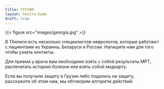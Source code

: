 ```yaml
---
title: ГРУЗИЯ
layout: hextra-home
draft: true
---
```


<div class="hx-mt-6">
{{< figure src="images/georgia.jpg"  >}}
</div>

В Тбилиси есть несколько специалистов-неврологов, которые работают с пациентами из Украины, Беларуси и России. Напишите нам для того чтобы узнать контакты.

Для приема у врача вам необходимо взять с собой результаты МРТ, распечатать историю болезни или взять собой медкарту.

Если вы получили защиту в Грузии либо подались на защиту, расскажите об этом нам, мы обговорим алгоритм действий.
